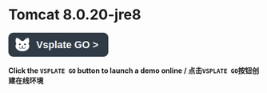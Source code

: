 # Tomcat 8.0.20-jre8

<a href="https://www.vsplate.com/?docker-compose=https://github.com/vsplate/dcenvs/tomcat/8.0.20-jre8"><img alt="VSPLATE GO" src="https://raw.githubusercontent.com/vsplate/images/master/vsgo_btn.png" width="200px"></a>

**Click the `VSPLATE GO` button to launch a demo online / 点击`VSPLATE GO`按钮创建在线环境**
